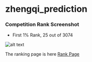 # zhengqi_prediction

### Competition Rank Screenshot

* First 1% Rank, 25 out of 3074

![alt text](https://github.com/wuhaoqiu/zhengqi_prediction/blob/master/screenshots/rank.png)

The ranking page is here [Rank Page](https://tianchi.aliyun.com/competition/entrance/231693/rankingList)
